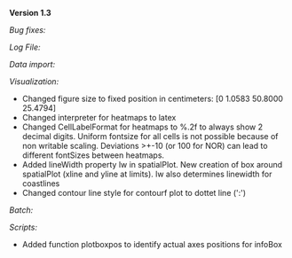 **Version 1.3**

_Bug fixes:_


_Log File:_


_Data import:_



_Visualization:_
- Changed figure size to fixed position in centimeters:  [0    1.0583   50.8000   25.4794]
- Changed interpreter for heatmaps to latex
- Changed CellLabelFormat for heatmaps to %.2f to always show 2 decimal digits. Uniform fontsize for all cells is not possible because of non writable scaling. Deviations >+-10 (or 100 for NOR) can lead to different fontSizes between heatmaps.
- Added lineWidth property lw in spatialPlot. New creation of box around spatialPlot (xline and yline at limits). lw also determines linewidth for coastlines
- Changed contour line style for contourf plot to dottet line (':')

_Batch:_


_Scripts:_
- Added function plotboxpos to identify actual axes positions for infoBox
 
